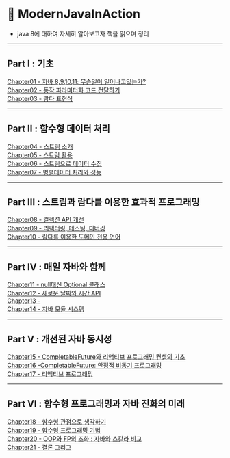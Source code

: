 # 📖 ModernJavaInAction 
* java 8에 대하여 자세히 알아보고자 책을 읽으며 정리
---
## Part Ⅰ : 기초
<a href = "https://github.com/day0ung/TIL-ModernJavaInAction/blob/main/contents/Chapter01%20-%20%EC%9E%90%EB%B0%94%208%2C9%2C10%2C11:%20%EB%AC%B4%EC%8A%A8%EC%9D%BC%EC%9D%B4%20%EC%9D%BC%EC%96%B4%EB%82%98%EA%B3%A0%EC%9E%88%EB%8A%94%EA%B0%80%3F.md"> Chapter01 - 자바 8,9,10,11: 무슨일이 일어나고있는가? 
</a>
</br>
<a href = "https://github.com/day0ung/TIL-ModernJavaInAction/blob/main/contents/Chapter02%20-%20%EB%8F%99%EC%9E%91%20%ED%8C%8C%EB%9D%BC%EB%AF%B8%ED%84%B0%ED%99%94%20%EC%BD%94%EB%93%9C%EC%A0%84%EB%8B%AC%ED%95%98%EA%B8%B0.md"> 
Chapter02 - 동작 파라미터화 코드 전달하기 
</a> 
</br>
<a href = "https://github.com/day0ung/ModernJavaInAction/blob/main/contents/Chapter03%20-%20%EB%9E%8C%EB%8B%A4%ED%91%9C%ED%98%84%EC%8B%9D.md"> 
Chapter03 - 람다 표현식 
</a>

---
## Part Ⅱ : 함수형 데이터 처리
<a href = "https://github.com/day0ung/ModernJavaInAction/blob/main/contents/Chapter04%20-%20%EC%8A%A4%ED%8A%B8%EB%A6%BC%20%EC%86%8C%EA%B0%9C.md"> 
Chapter04 - 스트림 소개
</a>
</br>
<a href = "https://github.com/day0ung/ModernJavaInAction/blob/main/contents/Chapter05%20-%20%EC%8A%A4%ED%8A%B8%EB%A6%BC%20%ED%99%9C%EC%9A%A9.md"> 
Chapter05 - 스트림 활용
</a>
</br>
<a href = "https://github.com/day0ung/ModernJavaInAction/blob/main/contents/Chapter06%20-%20%EC%8A%A4%ED%8A%B8%EB%A6%BC%EC%9C%BC%EB%A1%9C%20%EB%8D%B0%EC%9D%B4%ED%84%B0%20%EC%88%98%EC%A7%91.md">
Chapter06 - 스트림으로 데이터 수집
</a>
</br>
<a href = "https://github.com/day0ung/ModernJavaInAction/blob/main/contents/Chapter07%20-%20%EB%B3%91%EB%A0%AC%20%EB%8D%B0%EC%9D%B4%ED%84%B0%20%EC%B2%98%EB%A6%AC%EC%99%80%20%EC%84%B1%EB%8A%A5.md">
Chapter07 - 병렬데이터 처리와 성능
</a>

---
## Part Ⅲ : 스트림과 람다를 이용한 효과적 프로그래밍
<a href = "https://github.com/day0ung/ModernJavaInAction/blob/main/contents/Chapter08%20-%20%EC%BB%AC%EB%A0%89%EC%85%98%20API%20%EA%B0%9C%EC%84%A0.md">
Chapter08 - 컬렉션 API 개선
</a>  
</br>
<a href="https://github.com/day0ung/ModernJavaInAction/blob/main/contents/Chapter09%20-%20%EB%A6%AC%ED%8C%A9%ED%84%B0%EB%A7%81%2C%20%ED%85%8C%EC%8A%A4%ED%8C%85%2C%20%EB%94%94%EB%B2%84%EA%B9%85.md">
Chapter09 - 리팩터링, 테스팅, 디버깅
</a>  
</br>
<a href="https://github.com/day0ung/ModernJavaInAction/blob/main/contents/Chapter10%20-%20%EB%9E%8C%EB%8B%A4%EB%A5%BC%20%EC%9D%B4%EC%9A%A9%ED%95%9C%20%EB%8F%84%EB%A9%94%EC%9D%B8%20%EC%A0%84%EC%9A%A9%20%EC%96%B8%EC%96%B4.md">
Chapter10 - 람다를 이용한 도메인 전용 언어
</a>  

---
## Part Ⅳ : 매일 자바와 함께

<a href="https://github.com/day0ung/ModernJavaInAction/blob/main/contents/Chapter11%20-%20null%EB%8C%80%EC%8B%A0%20Optional%20%ED%81%B4%EB%9E%98%EC%8A%A4.md">
Chapter11 - null대신 Optional 클래스
</a>  
</br>
<a href="https://github.com/day0ung/ModernJavaInAction/blob/main/contents/Chapter12%20-%20%EC%83%88%EB%A1%9C%EC%9A%B4%20%EB%82%A0%EC%A7%9C%EC%99%80%20%EC%8B%9C%EA%B0%84%20API.md">
Chapter12 - 새로운 날짜와 시간 API
</a>  
</br>

<a href="https://github.com/day0ung/ModernJavaInAction/blob/main/contents/">
Chapter13 -
</a>  
</br>

<a href="https://github.com/day0ung/ModernJavaInAction/blob/main/contents/">
Chapter14 - 자바 모듈 시스템
</a>  
</br>


---
## Part Ⅴ : 개선된 자바 동시성
<a href="https://github.com/day0ung/ModernJavaInAction/blob/main/contents/">
Chapter15 - CompletableFuture와 리액티브 프로그래밍 컨셉의 기초
</a>  
</br>
<a href="https://github.com/day0ung/ModernJavaInAction/blob/main/contents/">
Chapter16 -CompletableFuture: 안정적 비동기 프로그래밍
</a>  
</br>
<a href="https://github.com/day0ung/ModernJavaInAction/blob/main/contents/">
Chapter17 - 리액티브 프로그래밍
</a>  
</br>


---
## Part Ⅵ : 함수형 프로그래밍과 자바 진화의 미래
<a href="https://github.com/day0ung/ModernJavaInAction/blob/main/contents/">
Chapter18 - 함수형 관점으로 생각하기
</a>  
</br>
<a href="https://github.com/day0ung/ModernJavaInAction/blob/main/contents/">
Chapter19 - 함수형 프로그래밍 기법
</a>  
</br>
<a href="https://github.com/day0ung/ModernJavaInAction/blob/main/contents/">
Chapter20 - OOP와 FP의 조화 : 자바와 스칼라 비교
</a>  
</br>
<a href="https://github.com/day0ung/ModernJavaInAction/blob/main/contents/">
Chapter21 - 결론 그리고 
</a>  
</br>
